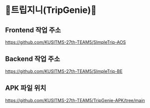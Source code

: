 # 🧞트립지니(TripGenie)🧞

## Frontend 작업 주소
https://github.com/KUSITMS-27th-TEAM5/SImpleTrip-AOS

## Backend 작업 주소
https://github.com/KUSITMS-27th-TEAM5/SImpleTrip-BE

## APK 파일 위치
https://github.com/KUSITMS-27th-TEAM5/TripGenie-APK/tree/main
